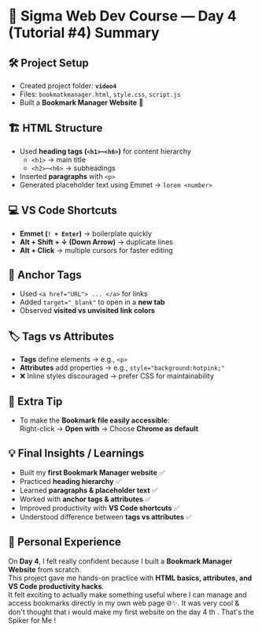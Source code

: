 # 📑 Sigma Web Dev Course — Day 4 (Tutorial #4) Summary

## 🛠 Project Setup
- Created project folder: **`video4`**  
- Files: `bookmatkmanager.html`, `style.css`, `script.js`  
- Built a **Bookmark Manager Website** 🚀  

## 🏗 HTML Structure
- Used **heading tags (`<h1>`–`<h6>`)** for content hierarchy  
  - `<h1>` → main title  
  - `<h2>`–`<h6>` → subheadings  
- Inserted **paragraphs** with `<p>`  
- Generated placeholder text using Emmet → `lorem <number>`

## 💻 VS Code Shortcuts
- **Emmet (`! + Enter`)** → boilerplate quickly  
- **Alt + Shift + ↓ (Down Arrow)** → duplicate lines  
- **Alt + Click** → multiple cursors for faster editing  

## 🔗 Anchor Tags
- Used `<a href="URL"> ... </a>` for links  
- Added `target="_blank"` to open in a **new tab**  
- Observed **visited vs unvisited link colors**  

## 🏷 Tags vs Attributes
- **Tags** define elements → e.g., `<p>`  
- **Attributes** add properties → e.g., `style="background:hotpink;"`  
- ❌ Inline styles discouraged → prefer CSS for maintainability  

## 📌 Extra Tip
- To make the **Bookmark file easily accessible**:  
  Right-click → **Open with** → Choose **Chrome as default**  

## 💡 Final Insights / Learnings
- Built my **first Bookmark Manager website** ✅  
- Practiced **heading hierarchy** ✅  
- Learned **paragraphs & placeholder text** ✅  
- Worked with **anchor tags & attributes** ✅  
- Improved productivity with **VS Code shortcuts** ✅  
- Understood difference between **tags vs attributes** ✅  

## 📝 Personal Experience
On **Day 4**, I felt really confident because I built a **Bookmark Manager Website** from scratch.  
This project gave me hands-on practice with **HTML basics, attributes, and VS Code productivity hacks**.  
It felt exciting to actually make something useful where I can manage and access bookmarks directly in my own web page 🌐✨. 
It was very cool & don't thought that i would make my first website on the day 4 th . 
That's the Spiker for Me ! 


